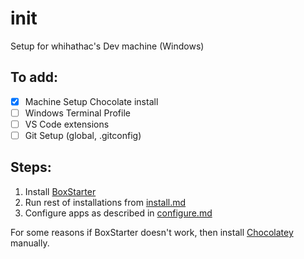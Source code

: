 # init
Setup for whihathac's Dev machine (Windows)

## To add:
- [x] Machine Setup Chocolate install
- [ ] Windows Terminal Profile
- [ ] VS Code extensions
- [ ] Git Setup (global, .gitconfig)

## Steps:

1. Install [BoxStarter](https://boxstarter.org)
1. Run rest of installations from [install.md](install.md)
1. Configure apps as described in [configure.md](configure.md)

For some reasons if BoxStarter doesn't work, then install [Chocolatey](https://chocolatey.org/install) manually.